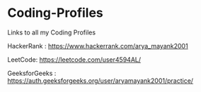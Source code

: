 # Coding-Profiles
Links to all my Coding Profiles

HackerRank : https://www.hackerrank.com/arya_mayank2001  

LeetCode: https://leetcode.com/user4594AL/  

GeeksforGeeks : https://auth.geeksforgeeks.org/user/aryamayank2001/practice/  


